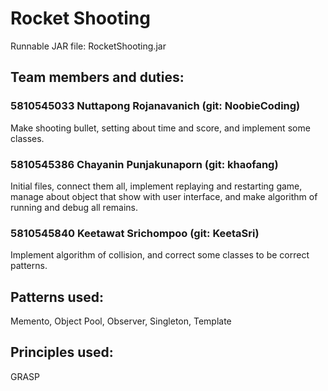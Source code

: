 # Rocket Shooting
Runnable JAR file: RocketShooting.jar

## Team members and duties:
### 5810545033 Nuttapong Rojanavanich  (git: NoobieCoding)
Make shooting bullet, setting about time and score, and implement some classes.
### 5810545386 Chayanin  Punjakunaporn (git: khaofang)
Initial files, connect them all, implement replaying and restarting game, manage about object that show with user interface, and make algorithm of running and debug all remains.
### 5810545840 Keetawat  Srichompoo    (git: KeetaSri)
Implement algorithm of collision, and correct some classes to be correct patterns.

## Patterns used:
Memento, Object Pool, Observer, Singleton, Template

## Principles used:
GRASP
